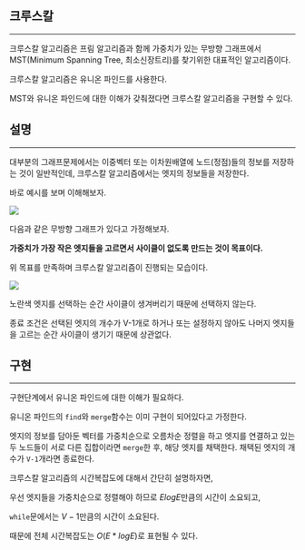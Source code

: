 ## **크루스칼**

---

크루스칼 알고리즘은 프림 알고리즘과 함께 가중치가 있는 무방향 그래프에서 MST(Minimum Spanning Tree, 최소신장트리)를 찾기위한 대표적인 알고리즘이다. 

크루스칼 알고리즘은 유니온 파인드를 사용한다. 

MST와 유니온 파인드에 대한 이해가 갖춰졌다면 크루스칼 알고리즘을 구현할 수 있다.


## **설명**

---

대부분의 그래프문제에서는 이중벡터 또는 이차원배열에 노드(정점)들의 정보를 저장하는 것이 일반적인데, 크루스칼 알고리즘에서는 엣지의 정보들을 저장한다.

바로 예시를 보며 이해해보자.

![](https://img1.daumcdn.net/thumb/R1280x0/?scode=mtistory2&fname=https%3A%2F%2Fblog.kakaocdn.net%2Fdn%2Fb4SXr9%2FbtrdxnPsS9j%2Fw5gwlFf6tkhZjA3zCPBmtK%2Fimg.png)

다음과 같은 무방향 그래프가 있다고 가정해보자.

**가중치가 가장 작은 엣지들을 고르면서 사이클이 없도록 만드는 것이 목표이다.**

위 목표를 만족하며 크루스칼 알고리즘이 진행되는 모습이다.

![](https://img1.daumcdn.net/thumb/R1280x0/?scode=mtistory2&fname=https%3A%2F%2Fblog.kakaocdn.net%2Fdn%2FKj9AM%2FbtrdzOl7QsI%2FTH2IKf2E9xKKc8sh3jYTC1%2Fimg.png)

노란색 엣지를 선택하는 순간 사이클이 생겨버리기 때문에 선택하지 않는다.

종료 조건은 선택된 엣지의 개수가 V-1개로 하거나 또는 설정하지 않아도 나머지 엣지들을 고르는 순간 사이클이 생기기 때문에 상관없다.


## **구현**

---

구현단계에서 유니온 파인드에 대한 이해가 필요하다.

유니온 파인드의 `find`와 `merge`함수는 이미 구현이 되어있다고 가정한다.

엣지의 정보를 담아둔 벡터를 가중치순으로 오름차순 정렬을 하고 엣지를 연결하고 있는 두 노드들이 서로 다른 집합이라면 `merge`한 후, 해당 엣지를 채택한다. 채택된 엣지의 개수가 `V-1`개라면 종료한다. 


크루스칼 알고리즘의 시간복잡도에 대해서 간단히 설명하자면,

우선 엣지들을 가중치순으로 정렬해야 하므로 $ElogE$만큼의 시간이 소요되고,

`while`문에서는 $V-1$만큼의 시간이 소요된다.

때문에 전체 시간복잡도는 $O(E*logE)$로 표현될 수 있다.